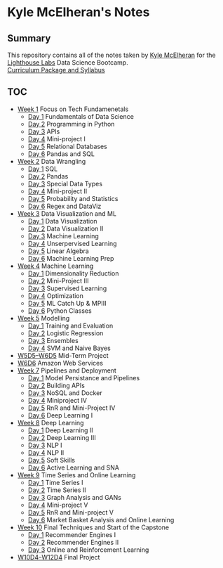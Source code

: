 # Kyle McElheran's Notes

## Summary

This repository contains all of the notes taken by [Kyle McElheran](https://github.com/Mkyleran) for the [Lighthouse Labs](https://www.lighthouselabs.ca) Data Science Bootcamp.  
[Curriculum Package and Syllabus](https://www.lighthouselabs.ca/Data_Science_Curriculum_Package.pdf)

## TOC

* [Week 1](/Week_1) Focus on Tech Fundamenetals
  * [Day 1](/Week_1/Day_1) Fundamentals of Data Science
  * [Day 2](/Week_1/Day_2) Programming in Python
  * [Day 3](/Week_1/Day_3) APIs
  * [Day 4](/Week_1/Day_4) Mini-project I
  * [Day 5](/Week_1/Day_5) Relational Databases
  * [Day 6](/Week_1/Day_6) Pandas and SQL
* [Week 2](/Week_2) Data Wrangling
  * [Day 1](/Week_2/Day_1) SQL
  * [Day 2](/Week_2/Day_2) Pandas
  * [Day 3](/Week_2/Day_3) Special Data Types
  * [Day 4](/Week_2/Day_4) Mini-project II
  * [Day 5](/Week_2/Day_5) Probability and Statistics
  * [Day 6](/Week_2/Day_6) Regex and DataViz
* [Week 3](/Week_3) Data Visualization and ML
  * [Day 1](/Week_3/Day_1) Data Visualization
  * [Day 2](/Week_3/Day_2) Data Visualization II
  * [Day 3](/Week_3/Day_3) Machine Learning
  * [Day 4](/Week_3/Day_4) Unserpervised Learning
  * [Day 5](/Week_3/Day_5) Linear Algebra
  * [Day 6](/Week_3/Day_6) Machine Learning Prep
* [Week 4](/Week_4) Machine Learning
  * [Day 1](/Week_4/Day_1) Dimensionality Reduction
  * [Day 2](/Week_4/Day_2) Mini-Project III
  * [Day 3](/Week_4/Day_3) Supervised Learning
  * [Day 4](/Week_4/Day_4) Optimization
  * [Day 5](/Week_4/Day_5) ML Catch Up & MPIII
  * [Day 6](/Week_4/Day_6) Python Classes
* [Week 5](/Week_5) Modelling
  * [Day 1](/Week_5/Day_1) Training and Evaluation
  * [Day 2](/Week_5/Day_2) Logistic Regression
  * [Day 3](/Week_5/Day_3) Ensembles
  * [Day 4](/Week_5/Day_4) SVM and Naive Bayes
* [W5D5–W6D5](/W5D5-W6D5) Mid-Term Project
* [W6D6](/W6D6) Amazon Web Services
* [Week 7](/Week_7) Pipelines and Deployment
  * [Day 1](/Week_7/Day_1) Model Persistance and Pipelines
  * [Day 2](/Week_7/Day_2) Building APIs
  * [Day 3](/Week_7/Day_3) NoSQL and Docker
  * [Day 4](/Week_7/Day_4) Miniproject IV
  * [Day 5](/Week_7/Day_5) RnR and Mini-Project IV
  * [Day 6](/Week_7/Day_6) Deep Learning I
* [Week 8](/Week_8) Deep Learning
  * [Day 1](/Week_8/Day_1) Deep Learning II
  * [Day 2](/Week_8/Day_2) Deep Learning III
  * [Day 3](/Week_8/Day_3) NLP I
  * [Day 4](/Week_8/Day_4) NLP II
  * [Day 5](/Week_8/Day_5) Soft Skills
  * [Day 6](/Week_8/Day_6) Active Learning and SNA
* [Week 9](/Week_9) Time Series and Online Learning
  * [Day 1](/Week_9/Day_1) Time Series I
  * [Day 2](/Week_9/Day_2) Time Series II
  * [Day 3](/Week_9/Day_3) Graph Analysis and GANs
  * [Day 4](/Week_9/Day_4) Mini-project V
  * [Day 5](/Week_9/Day_5) RnR and Mini-project V
  * [Day 6](/Week_9/Day_6) Market Basket Analysis and Online Learning
* [Week 10](/Week_10) Final Techniques and Start of the Capstone
  * [Day 1](/Week_10/Day_1) Recommender Engines I
  * [Day 2](/Week_10/Day_2) Recommender Engines II
  * [Day 3](/Week_10/Day_3) Online and Reinforcement Learning
* [W10D4–W12D4](/W10D4-W12D4) Final Project